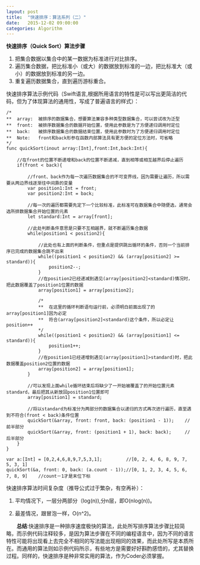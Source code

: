 ```yaml
---
layout: post
title:  "快速排序：算法系列（二）"
date:   2015-12-02 09:00:00
categories: Algorithm
---
```

**快速排序（Quick Sort）算法步骤**

1. 把集合数据以集合中的某一数据为标准进行对比排序。
2. 遍历集合数据，把比标准小（或大）的数据放到标准的一边，把比标准大（或小）的数据放到标准的另一边。
3. 重复遍历数据集合，直到遍历游标重合。

快速排序算法示例代码（Swift语言,根据所用语言的特性是可以写出更简洁的代码，但为了体现算法的通用性，写成了普遍语言的样式）：

	/*
	**  array:  被排序的数据集合，想要算法兼容多种类型数据集合，可以尝试改为泛型
	**  front:  被排序数据集合的数据开始位置，使用此参数是为了方便递归调用时定位
	**  back:   被排序数据集合的数据结束位置，使用此参数时为了方便递归调用时定位
	**  Note:   front和back形参在函数内部算法具有更方便的定位方法时，可省略
	*/
	func quickSort(inout array:[Int],front:Int,back:Int){
	    
	    //在front的位置不断递增和back的位置不断递减，直到相等或相互越界后停止遍历
	    if(front < back){
	        
	        //front、back作为每一次遍历数据集合的不可变界线，因为需要让遍历，所以需要从两边界线逐渐往中间靠的变量
	        var position1:Int = front;
	        var position2:Int = back;
	        
	        //每一次的遍历都需要先定下一个比较标准，此标准可在数据集合中随便选，通常会选所排数据集合开始位置的元素
	        let standard:Int = array[front];
	        
	        //此处判断条件意思是只要不互相越界，就不断遍历集合数据
	        while(position1 < position2){
	            
	            //此处也有上面的判断条件，但重点是提供跳出循环的条件，否则一个当前排序已完成的数据集合跳不出来
	            while((position1 < position2) && (array[position2] >= standard)){
	                position2--;
	            }
	            //在position2已经递减到遇见(array[position2]<standard)情况时，把此数据覆盖了position1位置的数据
	            array[position1] = array[position2];
	            
	            /*  
	            **  在这里的循环判断语句运行前，必须明白前面出现了的array[position1]因为必定
	            **  符合(array[position2]<standard)这个条件，所以必定让position++
	            */
	            while((position1 < position2) && (array[position1] <= standard)){
	                position1++;
	            }
	            //在position1已经递增到遇见(array[position1]>standard)时，把此数据覆盖position2位置的数据
	            array[position2] = array[position1];
	        }
	        
	        //可以发现上面while循环结束后将缺少了一开始被覆盖了的开始位置元素standard，最后把其从新放回position1位置即可
	        array[position1] = standard;
	        
	        //将以standard为标准分为两部分的数据集合以递归的方式再次进行遍历，直至遇到不符合(front < back)条件位置
	        quickSort(&array, front: front, back: (position1 - 1));    //前半部分
	        quickSort(&array, front: (position1 + 1), back: back);     //后半部分
	    }
	}

	var a:[Int] = [0,2,4,6,8,9,7,5,3,1];         //[0, 2, 4, 6, 8, 9, 7, 5, 3, 1]
	quickSort(&a, front: 0, back: (a.count - 1));//[0, 1, 2, 3, 4, 5, 6, 7, 8, 9]    //count－1才是末位下标

快速排序算法时间复杂度（推导公式过于繁杂，有空再补）：

1. 平均情况下，一层分两部分（log(n)),分n层，即O(nlog(n))。

2. 最差情况，跟冒泡一样，O(n^2)。

&emsp;&emsp;**总结**:快速排序是一种排序速度极快的算法，此处所写排序算法步骤比较简略，而示例代码注释较多，是因为算法步骤在不同的编程语言中，因为不同的语言特性可能将出现看上去完全不相同的写法能出现相同的效果，而此处所写是本质所在。而通用的算法则如示例代码所示，有些地方是需要好好斟酌感悟的，尤其替换过程。同样的，快速排序是种非常实用的算法，作为Coder必须掌握。
